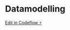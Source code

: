 # Datamodelling

[Edit in Codeflow ⚡️](https://stackblitz.com/~/github.com/RadhaGupta121/Datamodelling)